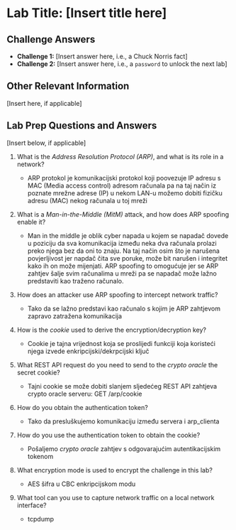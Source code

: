 # Lab Title: [Insert title here]

## Challenge Answers

- **Challenge 1:** [Insert answer here, i.e., a Chuck Norris fact]
- **Challenge 2:** [Insert answer here, i.e., a `password` to unlock the next lab]

## Other Relevant Information

[Insert here, if applicable]
  
## Lab Prep Questions and Answers

[Insert below, if applicable]

1. What is the _Address Resolution Protocol (ARP)_, and what is its role in a network?
    - ARP protokol je komunikacijski protokol koji poovezuje IP adresu s MAC (Media access control) adresom računala pa na taj 
      način iz poznate mrežne adrese (IP) u nekom LAN-u možemo dobiti fizičku adresu (MAC) nekog računala u toj mreži
  
2. What is a _Man-in-the-Middle (MitM)_ attack, and how does ARP spoofing enable it?
   - Man in the middle je oblik cyber napada u kojem se napadač dovede u poziciju da sva komunikacija između neka dva računala prolazi
     preko njega bez da oni to znaju. Na taj način osim što je narušena povjerljivost jer napdač čita sve poruke, može bit narušen i 
     integritet kako ih on može mijenjati. ARP spoofing to omogućuje jer se ARP zahtjev šalje svim računalima u mreži pa se napadač može
     lažno predstaviti kao traženo računalo.

3. How does an attacker use ARP spoofing to intercept network traffic?
   - Tako da se lažno predstavi kao računalo s kojim je ARP zahtjevom zapravo zatražena komunikacija
  
4. How is the _cookie_ used to derive the encryption/decryption key?
   - Cookie je tajna vrijednost koja se proslijedi funkciji koja koristeći njega izvede enkripcijski/dekrpcijski ključ

5. What REST API request do you need to send to the _crypto oracle_ the secret cookie?
   - Tajni cookie se može dobiti slanjem sljedećeg REST API zahtjeva crypto oracle serveru: GET /arp/cookie
  
6. How do you obtain the authentication token?
   - Tako da presluškujemo komunikaciju između servera i arp_clienta
  
7. How do you use the authentication token to obtain the cookie?
   - Pošaljemo _crypto oracle_ zahtjev s odgovarajućim autentikacijskim tokenom

8. What encryption mode is used to encrypt the challenge in this lab?
   - AES šifra u CBC enkripcijskom modu 

9. What tool can you use to capture network traffic on a local network interface?
   - tcpdump
